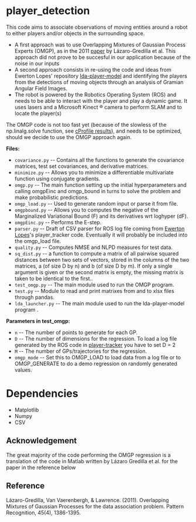 # player_detection
This code aims to associate observations of moving entities around a robot to either players and/or objects in the surrounding space.
- A first approach was to use Overlapping Mixtures of Gaussian Process Experts (OMGP), as in the 2011 [paper](//arxiv.org/abs/1108.3372) by Lázaro-Gredilla et al. This approach did not prove to be succesful in our application because of the noise in our inputs
- A second approach consists in re-using the code and ideas from Ewerton Lopes' repository [lda-player-model](//github.com/ewerlopes/lda-player-model) and identifying the players from the detections of moving objects through an analysis of Gramian Angular Field Images. 
- The robot is powered by the Robotics Operating System (ROS) and needs to be able to interact with the player and play a dynamic game. It uses lasers and a Microsoft Kinect ® camera to perform SLAM and to locate the player(s) 

The OMGP code is not too fast yet (because of the slowless of the np.linalg.solve function, see [cProfile results](//github.com/gabrieleoliaro/player_detection/blob/master/snakeviz%20cProfile.pdf)), and needs to be optimized, should we decide to use the OMGP approach again.

**Files:**<br/>
* `covariance.py` -- Contains all the functions to generate the covariance matrices, test set covariances, and derivative matrices. <br/>
* `minimize.py` -- Allows you to minimize a differentiable multivariate function using conjugate gradients.  <br/>
* `omgp.py` -- The main function setting up the initial hyperparameters and calling omgpEinc and omgp_bound in turns to solve the problem and make probabilistic predictions.  <br/>
* `omgp_load.py` -- Used to generate random input or parse it from file. <br/>
* `omgpbound.py` -- Allows you to computes the negative of the Marginalized Variational Bound (F) and its derivatives wrt loghyper (dF). <br/>
* `omgpEinc.py` -- Performs the E-step.  <br/>
* `parser.py` -- Draft of CSV parser for ROS log file coming from [Ewerton Lopes](//github.com/ewerlopes)'s player_tracker code. Eventually it will probably be included into the omgp_load file.  <br/>
* `quality.py` -- Computes NMSE and NLPD measures for test data. <br/>
* `sq_dist.py` -- a function to compute a matrix of all pairwise squared distances
    between two sets of vectors, stored in the columns of the two matrices, a
    (of size D by n) and b (of size D by m). If only a single argument is given
    or the second matrix is empty, the missing matrix is taken to be identical
    to the first.. <br/>
* `test_omgp.py` -- The main module used to run the OMGP program.  <br/>
* `test.py` -- Module to read and print matrixes from and to xlsx files through pandas.  <br/>
* `lda_launcher.py` -- The main module used to run the lda-player-model program .  <br/>

**Parameters in test_omgp:**<br/>
* `n` -- The number of points to generate for each GP.  <br/>
* `D` -- The number of dimensions for the regression. To load a log file generated by the ROS code in [player-tracker](//github.com/ewerlopes/leg_tracker/tree/player_tracker) you have to set D = 2 <br/>
* `M` -- The number of GPs/trajectories for the regression.  <br/>
* `omgp_mode` -- Set this to OMGP_LOAD to load data from a log file or to OMGP_GENERATE to do a demo regression on randomly generated values.  <br/>

Dependencies
============
* Matplotlib
* Numpy
* CSV

Acknowledgement
-------------------
The great majority of the code performing the OMGP regression is a translation of the code in Matlab written by Lázaro Gredilla et al. for the paper in the reference below

Reference
-------------------
Lázaro-Gredilla, Van Vaerenbergh, & Lawrence. (2011). Overlapping Mixtures of Gaussian Processes for the data association problem. Pattern Recognition, 45(4), 1386-1395.
